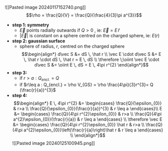![[Pasted image 20240117152740.png]]
$$\rho = \frac{Q}{V} = \frac{Q}{\frac{4}{3}\pi a^{3}}$$
- **step 1: symmetry**
	- $\vec E$ points radially outwards if $Q>0$ , ie: $\vec E = E \, \hat r$
	- $|\vec E|$ is constant on a sphere centred on the charged sphere, ie: $E(r)$
- **step 2: gaussian surface**
	- sphere of radius, $r$, centred on the charged sphere
	$$\begin{align*}
	d\vec S &= dS \, \hat r \\
	\vec E \cdot d\vec S &= E \, \hat r \cdot dS \, \hat r = E \, dS \\
	\therefore \;\oiint \vec E \cdot d\vec S &= \oiint E \, dS = E \, 4\pi r^{2}
	\end{align*}$$
- **step 3:** 
	- if $r>a: Q_{encl.} = Q$ 
	- if $r\leq a : Q_{encl.} = \rho V_{GS} = \rho \frac{4\pi}{3}r^{3}= Q (\frac{r}{a})^{3}$
- **step 4:**$$\begin{align*}
E \, 4\pi r^{2} &= \begin{cases}
\frac{Q}{\epsilon_{0}} & r>a \\
\frac{Q}{\epsilon_{0}}(\frac{r}{a})^{3} & r \leq a
\end{cases}\\
E &= \begin{cases}
\frac{Q}{4\pi r^{2}\epsilon_{0}} & r>a \\
\frac{Q}{4\pi a^{2}\epsilon_{0}}(\frac{r}{a}) & r \leq a
\end{cases} \\
\therefore \vec E &= \begin{cases}
\frac{Q}{4\pi r^{2}\epsilon_{0}} \hat r & r>a \\
\frac{Q}{4\pi a^{2}\epsilon_{0}}\left(\frac{r}{a}\right)\hat r & r \leq a
\end{cases} \\
\end{align*}$$
![[Pasted image 20240125100945.png]]

